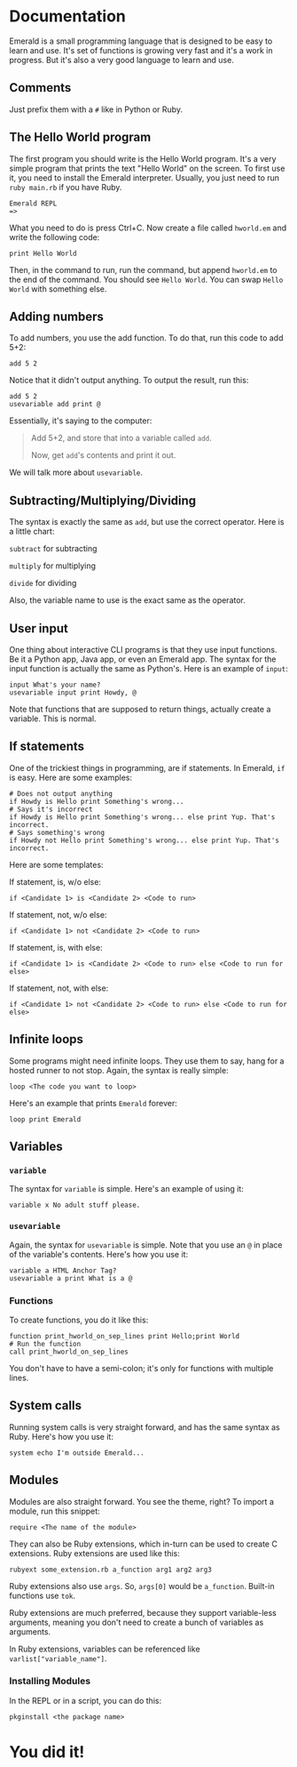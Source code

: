 # Documentation

Emerald is a small programming language that is designed to be easy to
learn and use. It's set of functions is growing very fast and it's a
work in progress. But it's also a very good language to learn and use.

## Comments

Just prefix them with a `#` like in Python or Ruby.

## The Hello World program

The first program you should write is the Hello World program. It's a
very simple program that prints the text "Hello World" on the screen. To
first use it, you need to install the Emerald interpreter. Usually, you
just need to run `ruby main.rb` if you have Ruby.

    Emerald REPL
    =>

What you need to do is press Ctrl+C. Now create a file called
`hworld.em` and write the following code:

    print Hello World

Then, in the command to run, run the command, but append `hworld.em` to
the end of the command. You should see `Hello World`. You can swap
`Hello World` with something else.

## Adding numbers

To add numbers, you use the add function. To do that, run this code to
add 5+2:

    add 5 2

Notice that it didn't output anything. To output the result, run this:

    add 5 2
    usevariable add print @

Essentially, it's saying to the computer:

> Add 5+2, and store that into a variable called `add`.
>
> Now, get `add`'s contents and print it out.

We will talk more about `usevariable`.

## Subtracting/Multiplying/Dividing

The syntax is exactly the same as `add`, but use the correct operator.
Here is a little chart:

`subtract` for subtracting

`multiply` for multiplying

`divide` for dividing

Also, the variable name to use is the exact same as the operator.

## User input

One thing about interactive CLI programs is that they use input
functions. Be it a Python app, Java app, or even an Emerald app. The
syntax for the input function is actually the same as Python's. Here is
an example of `input`:

    input What's your name?
    usevariable input print Howdy, @

Note that functions that are supposed to return things, actually create
a variable. This is normal.

## If statements

One of the trickiest things in programming, are if statements. In
Emerald, `if` is easy. Here are some examples:

    # Does not output anything
    if Howdy is Hello print Something's wrong...
    # Says it's incorrect
    if Howdy is Hello print Something's wrong... else print Yup. That's incorrect.
    # Says something's wrong
    if Howdy not Hello print Something's wrong... else print Yup. That's incorrect.

Here are some templates:

If statement, is, w/o else:

    if <Candidate 1> is <Candidate 2> <Code to run>

If statement, not, w/o else:

    if <Candidate 1> not <Candidate 2> <Code to run>

If statement, is, with else:

    if <Candidate 1> is <Candidate 2> <Code to run> else <Code to run for else>

If statement, not, with else:

    if <Candidate 1> not <Candidate 2> <Code to run> else <Code to run for else>

## Infinite loops

Some programs might need infinite loops. They use them to say, hang for
a hosted runner to not stop. Again, the syntax is really simple:

    loop <The code you want to loop>

Here's an example that prints `Emerald` forever:

    loop print Emerald

## Variables

### `variable`

The syntax for `variable` is simple. Here's an example of using it:

    variable x No adult stuff please.

### `usevariable`

Again, the syntax for `usevariable` is simple. Note that you use an `@`
in place of the variable's contents. Here's how you use it:

    variable a HTML Anchor Tag?
    usevariable a print What is a @

### Functions

To create functions, you do it like this:

    function print_hworld_on_sep_lines print Hello;print World
    # Run the function
    call print_hworld_on_sep_lines

You don't have to have a semi-colon; it's only for functions with
multiple lines.

## System calls

Running system calls is very straight forward, and has the same syntax
as Ruby. Here's how you use it:

    system echo I'm outside Emerald...

## Modules

Modules are also straight forward. You see the theme, right? To import a
module, run this snippet:

    require <The name of the module>

They can also be Ruby extensions, which in-turn can be used to create C extensions. Ruby extensions are used like this:

```
rubyext some_extension.rb a_function arg1 arg2 arg3
```

Ruby extensions also use `args`. So, `args[0]` would be `a_function`. Built-in functions use `tok`.

Ruby extensions are much preferred, because they support variable-less arguments, meaning you don't need to create a bunch of variables as arguments.

In Ruby extensions, variables can be referenced like `varlist["variable_name"]`.

### Installing Modules

In the REPL or in a script, you can do this:

```
pkginstall <the package name>
```

# You did it!
